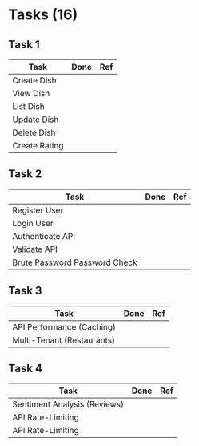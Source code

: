 # Tasks (16)

## Task 1

| Task | Done  | Ref |
| --- | --- | --- |
| Create Dish | | |
| View Dish | | |
| List Dish | | |
| Update Dish | | |
| Delete Dish | | |
| Create Rating | | |

## Task 2

| Task | Done | Ref |
| --- | --- | --- |
| Register User | | |
| Login User | | |
| Authenticate API | | |
| Validate API | | |
| Brute Password Password Check | | |

## Task 3

| Task | Done  | Ref |
| --- | --- | --- |
| API Performance (Caching) | | |
| Multi-Tenant (Restaurants) | | |

## Task 4

| Task  | Done  | Ref |
| --- | --- | --- |
| Sentiment Analysis (Reviews) | | |
| API Rate-Limiting | | |
| API Rate-Limiting | | |                          
